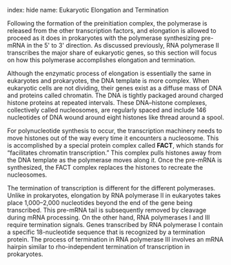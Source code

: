 index: hide
name: Eukaryotic Elongation and Termination

Following the formation of the preinitiation complex, the polymerase is released from the other transcription factors, and elongation is allowed to proceed as it does in prokaryotes with the polymerase synthesizing pre-mRNA in the 5' to 3' direction. As discussed previously, RNA polymerase II transcribes the major share of eukaryotic genes, so this section will focus on how this polymerase accomplishes elongation and termination.

Although the enzymatic process of elongation is essentially the same in eukaryotes and prokaryotes, the DNA template is more complex. When eukaryotic cells are not dividing, their genes exist as a diffuse mass of DNA and proteins called chromatin. The DNA is tightly packaged around charged histone proteins at repeated intervals. These DNA–histone complexes, collectively called nucleosomes, are regularly spaced and include 146 nucleotides of DNA wound around eight histones like thread around a spool.

For polynucleotide synthesis to occur, the transcription machinery needs to move histones out of the way every time it encounters a nucleosome. This is accomplished by a special protein complex called  **FACT**, which stands for “facilitates chromatin transcription.” This complex pulls histones away from the DNA template as the polymerase moves along it. Once the pre-mRNA is synthesized, the FACT complex replaces the histones to recreate the nucleosomes.

The termination of transcription is different for the different polymerases. Unlike in prokaryotes, elongation by RNA polymerase II in eukaryotes takes place 1,000–2,000 nucleotides beyond the end of the gene being transcribed. This pre-mRNA tail is subsequently removed by cleavage during mRNA processing. On the other hand, RNA polymerases I and III require termination signals. Genes transcribed by RNA polymerase I contain a specific 18-nucleotide sequence that is recognized by a termination protein. The process of termination in RNA polymerase III involves an mRNA hairpin similar to rho-independent termination of transcription in prokaryotes.
